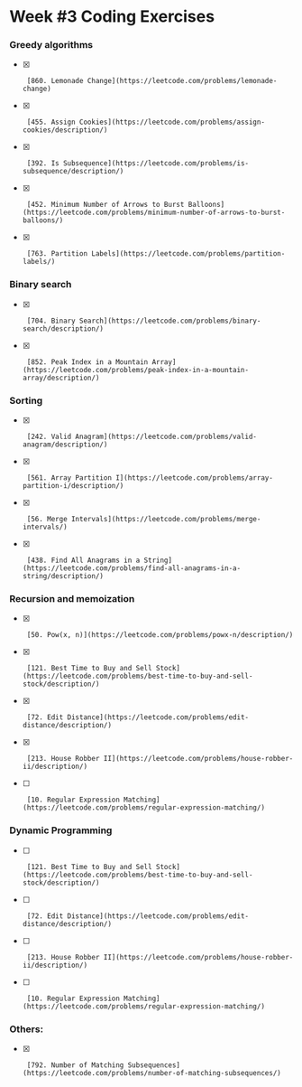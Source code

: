 # Week #3 Coding Exercises

### Greedy algorithms
- [x]      [860. Lemonade Change](https://leetcode.com/problems/lemonade-change)
- [x]      [455. Assign Cookies](https://leetcode.com/problems/assign-cookies/description/)
- [x]      [392. Is Subsequence](https://leetcode.com/problems/is-subsequence/description/)
- [x]      [452. Minimum Number of Arrows to Burst Balloons](https://leetcode.com/problems/minimum-number-of-arrows-to-burst-balloons/)
- [x]      [763. Partition Labels](https://leetcode.com/problems/partition-labels/)


### Binary search
- [x]      [704. Binary Search](https://leetcode.com/problems/binary-search/description/)      
- [x]      [852. Peak Index in a Mountain Array](https://leetcode.com/problems/peak-index-in-a-mountain-array/description/)      


### Sorting
- [x]      [242. Valid Anagram](https://leetcode.com/problems/valid-anagram/description/)
- [x]      [561. Array Partition I](https://leetcode.com/problems/array-partition-i/description/)
- [x]      [56. Merge Intervals](https://leetcode.com/problems/merge-intervals/)
- [x]      [438. Find All Anagrams in a String](https://leetcode.com/problems/find-all-anagrams-in-a-string/description/)


### Recursion and memoization
- [x]      [50. Pow(x, n)](https://leetcode.com/problems/powx-n/description/)
- [x]      [121. Best Time to Buy and Sell Stock](https://leetcode.com/problems/best-time-to-buy-and-sell-stock/description/)
- [x]      [72. Edit Distance](https://leetcode.com/problems/edit-distance/description/)
- [x]      [213. House Robber II](https://leetcode.com/problems/house-robber-ii/description/)
- [ ]      [10. Regular Expression Matching](https://leetcode.com/problems/regular-expression-matching/)


### Dynamic Programming
- [ ]      [121. Best Time to Buy and Sell Stock](https://leetcode.com/problems/best-time-to-buy-and-sell-stock/description/)
- [ ]      [72. Edit Distance](https://leetcode.com/problems/edit-distance/description/)
- [ ]      [213. House Robber II](https://leetcode.com/problems/house-robber-ii/description/)
- [ ]      [10. Regular Expression Matching](https://leetcode.com/problems/regular-expression-matching/)


### Others:
- [x]      [792. Number of Matching Subsequences](https://leetcode.com/problems/number-of-matching-subsequences/)